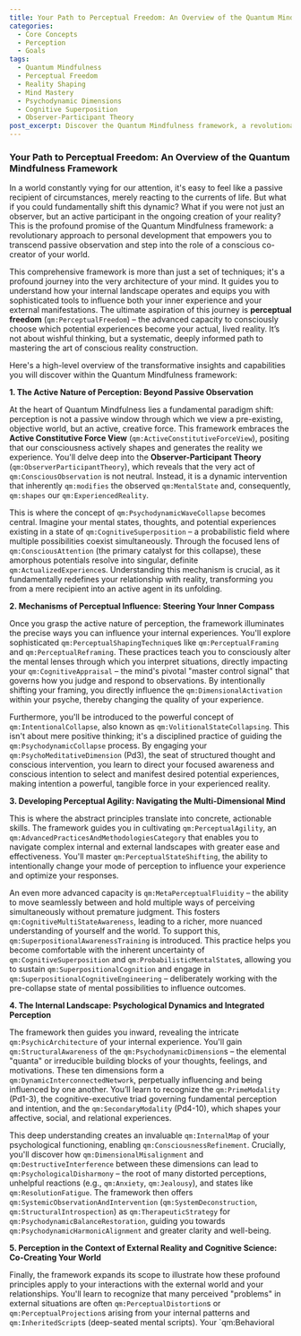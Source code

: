 ```yaml
---
title: Your Path to Perceptual Freedom: An Overview of the Quantum Mindfulness Framework
categories:
  - Core Concepts
  - Perception
  - Goals
tags:
  - Quantum Mindfulness
  - Perceptual Freedom
  - Reality Shaping
  - Mind Mastery
  - Psychodynamic Dimensions
  - Cognitive Superposition
  - Observer-Participant Theory
post_excerpt: Discover the Quantum Mindfulness framework, a revolutionary approach that empowers you to actively shape your experience of reality. Learn how conscious attention and internal psychodynamic processes can lead to profound personal transformation and the ultimate goal of perceptual freedom.
---
```


### Your Path to Perceptual Freedom: An Overview of the Quantum Mindfulness Framework

In a world constantly vying for our attention, it's easy to feel like a passive recipient of circumstances, merely reacting to the currents of life. But what if you could fundamentally shift this dynamic? What if you were not just an observer, but an active participant in the ongoing creation of your reality? This is the profound promise of the Quantum Mindfulness framework: a revolutionary approach to personal development that empowers you to transcend passive observation and step into the role of a conscious co-creator of your world.

This comprehensive framework is more than just a set of techniques; it's a profound journey into the very architecture of your mind. It guides you to understand how your internal landscape operates and equips you with sophisticated tools to influence both your inner experience and your external manifestations. The ultimate aspiration of this journey is **perceptual freedom** (`qm:PerceptualFreedom`) – the advanced capacity to consciously choose which potential experiences become your actual, lived reality. It’s not about wishful thinking, but a systematic, deeply informed path to mastering the art of conscious reality construction.

Here's a high-level overview of the transformative insights and capabilities you will discover within the Quantum Mindfulness framework:

**1. The Active Nature of Perception: Beyond Passive Observation**

At the heart of Quantum Mindfulness lies a fundamental paradigm shift: perception is not a passive window through which we view a pre-existing, objective world, but an active, creative force. This framework embraces the **Active Constitutive Force View** (`qm:ActiveConstitutiveForceView`), positing that our consciousness actively shapes and generates the reality we experience. You'll delve deep into the **Observer-Participant Theory** (`qm:ObserverParticipantTheory`), which reveals that the very act of `qm:ConsciousObservation` is not neutral. Instead, it is a dynamic intervention that inherently `qm:modifies` the observed `qm:MentalState` and, consequently, `qm:shapes` our `qm:ExperiencedReality`.

This is where the concept of `qm:PsychodynamicWaveCollapse` becomes central. Imagine your mental states, thoughts, and potential experiences existing in a state of `qm:CognitiveSuperposition` – a probabilistic field where multiple possibilities coexist simultaneously. Through the focused lens of `qm:ConsciousAttention` (the primary catalyst for this collapse), these amorphous potentials resolve into singular, definite `qm:ActualizedExperience`s. Understanding this mechanism is crucial, as it fundamentally redefines your relationship with reality, transforming you from a mere recipient into an active agent in its unfolding.

**2. Mechanisms of Perceptual Influence: Steering Your Inner Compass**

Once you grasp the active nature of perception, the framework illuminates the precise ways you can influence your internal experiences. You'll explore sophisticated `qm:PerceptualShapingTechnique`s like `qm:PerceptualFraming` and `qm:PerceptualReframing`. These practices teach you to consciously alter the mental lenses through which you interpret situations, directly impacting your `qm:CognitiveAppraisal` – the mind's pivotal "master control signal" that governs how you judge and respond to observations. By intentionally shifting your framing, you directly influence the `qm:DimensionalActivation` within your psyche, thereby changing the quality of your experience.

Furthermore, you'll be introduced to the powerful concept of `qm:IntentionalCollapse`, also known as `qm:VolitionalStateCollapsing`. This isn't about mere positive thinking; it's a disciplined practice of guiding the `qm:PsychodynamicCollapse` process. By engaging your `qm:PsychoMeditativeDimension` (Pd3), the seat of structured thought and conscious intervention, you learn to direct your focused awareness and conscious intention to select and manifest desired potential experiences, making intention a powerful, tangible force in your experienced reality.

**3. Developing Perceptual Agility: Navigating the Multi-Dimensional Mind**

This is where the abstract principles translate into concrete, actionable skills. The framework guides you in cultivating `qm:PerceptualAgility`, an `qm:AdvancedPracticesAndMethodologiesCategory` that enables you to navigate complex internal and external landscapes with greater ease and effectiveness. You'll master `qm:PerceptualStateShifting`, the ability to intentionally change your mode of perception to influence your experience and optimize your responses.

An even more advanced capacity is `qm:MetaPerceptualFluidity` – the ability to move seamlessly between and hold multiple ways of perceiving simultaneously without premature judgment. This fosters `qm:CognitiveMultiStateAwareness`, leading to a richer, more nuanced understanding of yourself and the world. To support this, `qm:SuperpositionalAwarenessTraining` is introduced. This practice helps you become comfortable with the inherent uncertainty of `qm:CognitiveSuperposition` and `qm:ProbabilisticMentalState`s, allowing you to sustain `qm:SuperpositionalCognition` and engage in `qm:SuperpositionalCognitiveEngineering` – deliberately working with the pre-collapse state of mental possibilities to influence outcomes.

**4. The Internal Landscape: Psychological Dynamics and Integrated Perception**

The framework then guides you inward, revealing the intricate `qm:PsychicArchitecture` of your internal experience. You'll gain `qm:StructuralAwareness` of the `qm:PsychodynamicDimension`s – the elemental "quanta" or irreducible building blocks of your thoughts, feelings, and motivations. These ten dimensions form a `qm:DynamicInterconnectedNetwork`, perpetually influencing and being influenced by one another. You’ll learn to recognize the `qm:PrimeModality` (Pd1-3), the cognitive-executive triad governing fundamental perception and intention, and the `qm:SecondaryModality` (Pd4-10), which shapes your affective, social, and relational experiences.

This deep understanding creates an invaluable `qm:InternalMap` of your psychological functioning, enabling `qm:ConsciousnessRefinement`. Crucially, you'll discover how `qm:DimensionalMisalignment` and `qm:DestructiveInterference` between these dimensions can lead to `qm:PsychologicalDisharmony` – the root of many distorted perceptions, unhelpful reactions (e.g., `qm:Anxiety`, `qm:Jealousy`), and states like `qm:ResolutionFatigue`. The framework then offers `qm:SystemicObservationAndIntervention` (`qm:SystemDeconstruction`, `qm:StructuralIntrospection`) as `qm:TherapeuticStrategy` for `qm:PsychodynamicBalanceRestoration`, guiding you towards `qm:PsychodynamicHarmonicAlignment` and greater clarity and well-being.

**5. Perception in the Context of External Reality and Cognitive Science: Co-Creating Your World**

Finally, the framework expands its scope to illustrate how these profound principles apply to your interactions with the external world and your relationships. You'll learn to recognize that many perceived "problems" in external situations are often `qm:PerceptualDistortion`s or `qm:PerceptualProjection`s arising from your internal patterns and `qm:InheritedScript`s (deep-seated mental scripts). Your `qm:Behavioral